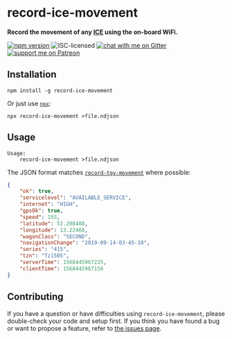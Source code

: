 # record-ice-movement

**Record the movement of any [ICE](https://en.wikipedia.org/wiki/Intercity-Express) using the on-board WiFi.**

[![npm version](https://img.shields.io/npm/v/record-ice-movement.svg)](https://www.npmjs.com/package/record-ice-movement)
![ISC-licensed](https://img.shields.io/github/license/derhuerst/record-ice-movement.svg)
[![chat with me on Gitter](https://img.shields.io/badge/chat%20with%20me-on%20gitter-512e92.svg)](https://gitter.im/derhuerst)
[![support me on Patreon](https://img.shields.io/badge/support%20me-on%20patreon-fa7664.svg)](https://patreon.com/derhuerst)


## Installation

```shell
npm install -g record-ice-movement
```

Or just use [`npx`](https://npmjs.com/package/npx):

```shell
npx record-ice-movement >file.ndjson
```


## Usage

```shell
Usage:
    record-ice-movement >file.ndjson
```

The JSON format matches [`record-tgv-movement`](https://npmjs.com/package/record-tgv-movement) where possible:

```json
{
	"ok": true,
	"servicelevel": "AVAILABLE_SERVICE",
	"internet": "HIGH",
	"gpsOk": true,
	"speed": 193,
	"latitude": 52.208488,
	"longitude": 13.22468,
	"wagonClass": "SECOND",
	"navigationChange": "2019-09-14-03-45-10",
	"series": "415",
	"tzn": "Tz1505",
	"serverTime": 1568445967225,
	"clientTime": 1568445967156
}
```


## Contributing

If you have a question or have difficulties using `record-ice-movement`, please double-check your code and setup first. If you think you have found a bug or want to propose a feature, refer to [the issues page](https://github.com/derhuerst/record-ice-movement/issues).
